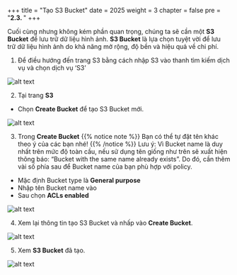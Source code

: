 +++
title = "Tạo S3 Bucket"
date = 2025
weight = 3
chapter = false
pre = "<b>2.3. </b>"
+++

Cuối cùng nhưng không kém phần quan trọng, chúng ta sẽ cần một **S3 Bucket** để lưu trữ dữ liệu hình ảnh. **S3 Bucket** là lựa chọn tuyệt vời để lưu trữ dữ liệu hình ảnh do khả năng mở rộng, độ bền và hiệu quả về chi phí.


1. Để điều hướng đến trang S3 bằng cách nhập S3 vào thanh tìm kiếm dịch vụ và chọn dịch vụ ‘S3’

![alt text](/images/2-Preparation/2-3-1.png)

2. Tại trang **S3**

- Chọn **Create Bucket** để tạo S3 Bucket mới.

![alt text](/images/2-Preparation/2-3-2.png)

3. Trong **Create Bucket** 
{{% notice note %}}
Bạn có thể tự đặt tên khác theo ý của các bạn nhé!
{{% /notice %}}
Lưu ý: Vì Bucket name là duy nhất trên mức độ toàn cầu, nếu sử dụng tên giống như trên sẽ xuất hiện thông báo: “Bucket with the same name already exists”. Do đó, cần thêm vài số phía sau để Bucket name của bạn phù hợp với policy.
- Mặc định Bucket type là **General purpose**
- Nhập tên Bucket name vào
- Sau chọn **ACLs enabled**

![alt text](/images/2-Preparation/2-3-3.png)


4. Xem lại thông tin tạo S3 Bucket và nhấp vào **Create Bucket**.

![alt text](/images/2-Preparation/2-3-4.png)

5. Xem **S3 Bucket** đã tạo.

![alt text](/images/2-Preparation/2-3-5.png)